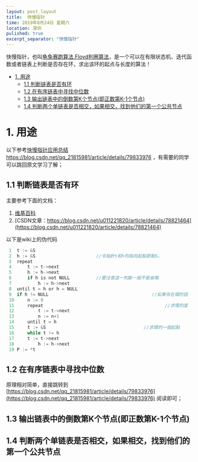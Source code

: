 ```yaml
---
layout: post_layout
title:  快慢指针
time: 2019年8月24日 星期六
location: 深圳
pulished: true
excerpt_separator: "快慢指针"
---
```



快慢指针，也叫[龟兔赛跑算法,Floyd判圈算法](https://zh.wikipedia.org/wiki/Floyd%E5%88%A4%E5%9C%88%E7%AE%97%E6%B3%95)，是一个可以在有限状态机、迭代函数或者链表上判断是否存在环，求出该环的起点与长度的算法！


<!-- TOC -->

- [1. 用途](#1-用途)
    - [1.1 判断链表是否有环](#11-判断链表是否有环)
    - [1.2 在有序链表中寻找中位数](#12-在有序链表中寻找中位数)
    - [1.3 输出链表中的倒数第K个节点(即正数第K-1个节点)](#13-输出链表中的倒数第k个节点即正数第k-1个节点)
    - [1.4 判断两个单链表是否相交，如果相交，找到他们的第一个公共节点](#14-判断两个单链表是否相交如果相交找到他们的第一个公共节点)

<!-- /TOC -->

# 1. 用途
以下参考[快慢指针应用总结](https://blog.csdn.net/qq_21815981/article/details/79833976) https://blog.csdn.net/qq_21815981/article/details/79833976 ，有需要的同学可以跳回原文学习了解；

## 1.1 判断链表是否有环
 
主要参考下面的文档：
1.  [维基百科](https://zh.wikipedia.org/wiki/Floyd%E5%88%A4%E5%9C%88%E7%AE%97%E6%B3%95)  
2.  [CSDN文章：https://blog.csdn.net/u011221820/article/details/78821464](https://blog.csdn.net/u011221820/article/details/78821464)

以下是wiki上的伪代码
```c
 1  t := &S
 2  h := &S                       //令指針t和h均指向起點節點S。
 3  repeat
 4  	t := t->next
 5  	h := h->next
 6  	if h is not NULL          //要注意這一判斷一般不能省略
 7  		h := h->next
 8  until t = h or h = NULL
 9  if h != NULL                                       //如果存在環的話
 10 	n := 0
 11 	repeat                                              //求環的度
 12 		t := t->next
 13 		n := n+1
 14 	until t = h
 15 	t := &S                                     //求環的一個起點
 16 	while t != h
 17		t := t->next
 18  		h := h->next
 19	P := *t
```


## 1.2 在有序链表中寻找中位数
原理相对简单，直接跳转到 [https://blog.csdn.net/qq_21815981/article/details/79833976](https://blog.csdn.net/qq_21815981/article/details/79833976) 阅读即可；

## 1.3 输出链表中的倒数第K个节点(即正数第K-1个节点)

## 1.4 判断两个单链表是否相交，如果相交，找到他们的第一个公共节点
